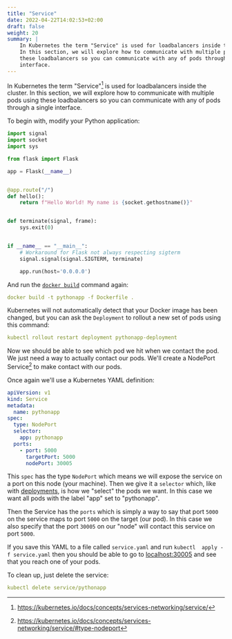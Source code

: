 ```yaml
---
title: "Service"
date: 2022-04-22T14:02:53+02:00
draft: false
weight: 20
summary: |
    In Kubernetes the term "Service" is used for loadbalancers inside the cluster.
    In this section, we will explore how to communicate with multiple pods using
    these loadbalancers so you can communicate with any of pods through a single
    interface.
---
```


In Kubernetes the term "Service"[^1] is used for loadbalancers inside the cluster.
In this section, we will explore how to communicate with multiple pods using
these loadbalancers so you can communicate with any of pods through a single
interface.

To begin with, modify your Python application:

```python
import signal
import socket
import sys

from flask import Flask

app = Flask(__name__)


@app.route("/")
def hello():
    return f"Hello World! My name is {socket.gethostname()}"


def terminate(signal, frame):
    sys.exit(0)


if __name__ == "__main__":
    # Workaround for Flask not always respecting sigterm
    signal.signal(signal.SIGTERM, terminate)

    app.run(host='0.0.0.0')
```

And run the [`docker build`](../containers) command again:

```yaml
docker build -t pythonapp -f Dockerfile .
```

Kubernetes will not automatically detect that your Docker image has been
changed, but you can ask the `Deployment` to rollout a new set of pods
using this command: 
```yaml
kubectl rollout restart deployment pythonapp-deployment
```

Now we should be able to see which pod we hit when we contact the pod. 
We just need a way to actually contact our pods. We'll create a
NodePort Service[^2] to make contact with our pods.

Once again we'll use a Kubernetes YAML definition:

```yaml
apiVersion: v1
kind: Service
metadata:
  name: pythonapp
spec:
  type: NodePort
  selector:
    app: pythonapp
  ports:
    - port: 5000
      targetPort: 5000
      nodePort: 30005
```

This `spec` has the type `NodePort` which means we will expose the service
on a port on this node (your machine). Then we give it a `selector` which,
like with [deployments](../deployment), is how we "select" the pods we
want. In this case we want all pods with the label "app" set to "pythonapp".

Then the Service has the `ports` which is simply a way to say that port
`5000` on the service maps to port `5000` on the target (our pod). In 
this case we also specify that the port `30005` on our "node" will contact
this service on port `5000`.

If you save this YAML to a file called `service.yaml` and run `kubectl 
apply -f service.yaml` then you should be able to go to 
[localhost:30005](http://localhost:30005) and see that you reach one 
of your pods.

To clean up, just delete the service:

```yaml
kubectl delete service/pythonapp
```

[^1]: https://kubernetes.io/docs/concepts/services-networking/service/
[^2]: https://kubernetes.io/docs/concepts/services-networking/service/#type-nodeport